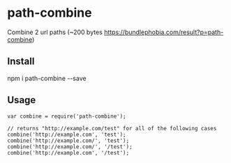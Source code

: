 # path-combine

Combine 2 url paths (~200 bytes https://bundlephobia.com/result?p=path-combine)

## Install

npm i path-combine --save

## Usage

    var combine = require('path-combine');

    // returns "http://example.com/test" for all of the following cases    
    combine('http://example.com', 'test');
    combine('http://example.com/', 'test');
    combine('http://example.com/', '/test');
    combine('http://example.com', '/test');

